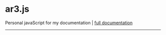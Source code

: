 # ar3.js #
Personal javaScript for my documentation | [full documentation](https://arza-3d.github.io/ar3.js/)

---------------------------------------------------------
